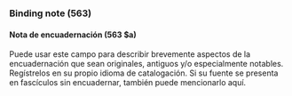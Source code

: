 ### Binding note (563)

#### Nota de encuadernación (563 $a)

Puede usar este campo para describir brevemente aspectos de la encuadernación que sean originales, antiguos y/o especialmente notables. Regístrelos en su propio idioma de catalogación. Si su fuente se presenta en fascículos sin encuadernar, también puede mencionarlo aquí.
